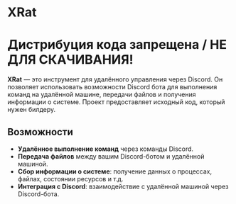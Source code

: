 # XRat

# Дистрибуция кода запрещена / НЕ ДЛЯ СКАЧИВАНИЯ!

**XRat** — это инструмент для удалённого управления через Discord. Он позволяет использовать возможности Discord бота для выполнения команд на удалённой машине, передачи файлов и получения информации о системе.
Проект предоставляет исходный код, который нужен билдеру.

## Возможности

- **Удалённое выполнение команд** через команды Discord.
- **Передача файлов** между вашим Discord-ботом и удалённой машиной.
- **Сбор информации о системе**: получение данных о процессах, файлах, состоянии ресурсов и т.д.
- **Интеграция с Discord**: взаимодействие с удалённой машиной через Discord-бота.
